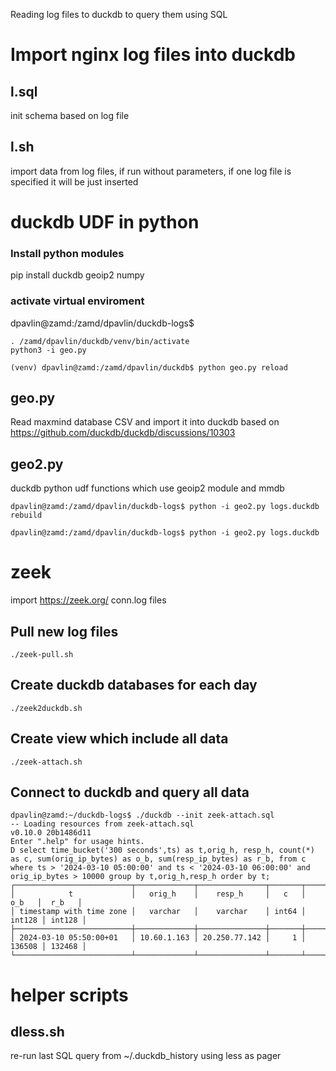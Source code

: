 Reading log files to duckdb to query them using SQL

# Import nginx log files into duckdb

## l.sql

init schema based on log file

## l.sh

import data from log files, if run without parameters, if
one log file is specified it will be just inserted

# duckdb UDF in python

### Install python modules

pip install duckdb geoip2 numpy

### activate virtual enviroment

dpavlin@zamd:/zamd/dpavlin/duckdb-logs$ 

```shell
. /zamd/dpavlin/duckdb/venv/bin/activate
python3 -i geo.py

(venv) dpavlin@zamd:/zamd/dpavlin/duckdb$ python geo.py reload
```

## geo.py

Read maxmind database CSV and import it into duckdb
based on https://github.com/duckdb/duckdb/discussions/10303


## geo2.py

duckdb python udf functions which use geoip2 module and mmdb

```shell
dpavlin@zamd:/zamd/dpavlin/duckdb-logs$ python -i geo2.py logs.duckdb rebuild

dpavlin@zamd:/zamd/dpavlin/duckdb-logs$ python -i geo2.py logs.duckdb
```

# zeek

import https://zeek.org/ conn.log files


## Pull new log files

```shell
./zeek-pull.sh
```

## Create duckdb databases for each day

```shell
./zeek2duckdb.sh
```

## Create view which include all data

```shell
./zeek-attach.sh
```

## Connect to duckdb and query all data

```shell
dpavlin@zamd:~/duckdb-logs$ ./duckdb --init zeek-attach.sql
-- Loading resources from zeek-attach.sql
v0.10.0 20b1486d11
Enter ".help" for usage hints.
D select time_bucket('300 seconds',ts) as t,orig_h, resp_h, count(*) as c, sum(orig_ip_bytes) as o_b, sum(resp_ip_bytes) as r_b, from c where ts > '2024-03-10 05:00:00' and ts < '2024-03-10 06:00:00' and orig_ip_bytes > 10000 group by t,orig_h,resp_h order by t;
┌──────────────────────────┬─────────────┬───────────────┬───────┬────────┬────────┐
│            t             │   orig_h    │    resp_h     │   c   │  o_b   │  r_b   │
│ timestamp with time zone │   varchar   │    varchar    │ int64 │ int128 │ int128 │
├──────────────────────────┼─────────────┼───────────────┼───────┼────────┼────────┤
│ 2024-03-10 05:50:00+01   │ 10.60.1.163 │ 20.250.77.142 │     1 │ 136508 │ 132468 │
└──────────────────────────┴─────────────┴───────────────┴───────┴────────┴────────┘
```



# helper scripts

## dless.sh

re-run last SQL query from ~/.duckdb_history using less as pager

